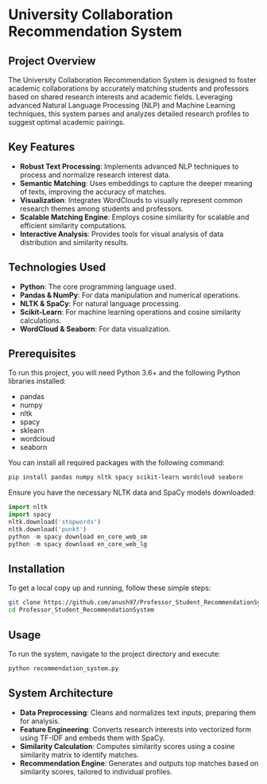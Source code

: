 # University Collaboration Recommendation System

## Project Overview
The University Collaboration Recommendation System is designed to foster academic collaborations by accurately matching students and professors based on shared research interests and academic fields. Leveraging advanced Natural Language Processing (NLP) and Machine Learning techniques, this system parses and analyzes detailed research profiles to suggest optimal academic pairings.

## Key Features
- **Robust Text Processing**: Implements advanced NLP techniques to process and normalize research interest data.
- **Semantic Matching**: Uses embeddings to capture the deeper meaning of texts, improving the accuracy of matches.
- **Visualization**: Integrates WordClouds to visually represent common research themes among students and professors.
- **Scalable Matching Engine**: Employs cosine similarity for scalable and efficient similarity computations.
- **Interactive Analysis**: Provides tools for visual analysis of data distribution and similarity results.

## Technologies Used
- **Python**: The core programming language used.
- **Pandas & NumPy**: For data manipulation and numerical operations.
- **NLTK & SpaCy**: For natural language processing.
- **Scikit-Learn**: For machine learning operations and cosine similarity calculations.
- **WordCloud & Seaborn**: For data visualization.

## Prerequisites
To run this project, you will need Python 3.6+ and the following Python libraries installed:
- pandas
- numpy
- nltk
- spacy
- sklearn
- wordcloud
- seaborn

You can install all required packages with the following command:
```bash
pip install pandas numpy nltk spacy scikit-learn wordcloud seaborn
```

Ensure you have the necessary NLTK data and SpaCy models downloaded:
```python
import nltk
import spacy
nltk.download('stopwords')
nltk.download('punkt')
python -m spacy download en_core_web_sm
python -m spacy download en_core_web_lg
```

## Installation
To get a local copy up and running, follow these simple steps:
```bash
git clone https://github.com/anush97/Professor_Student_RecommendationSystem.git
cd Professor_Student_RecommendationSystem
```

## Usage
To run the system, navigate to the project directory and execute:
```bash
python recommendation_system.py
```

## System Architecture
- **Data Preprocessing**: Cleans and normalizes text inputs, preparing them for analysis.
- **Feature Engineering**: Converts research interests into vectorized form using TF-IDF and embeds them with SpaCy.
- **Similarity Calculation**: Computes similarity scores using a cosine similarity matrix to identify matches.
- **Recommendation Engine**: Generates and outputs top matches based on similarity scores, tailored to individual profiles.


